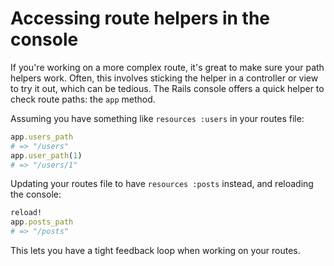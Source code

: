 # Accessing route helpers in the console

If you're working on a more complex route, it's great to make sure your path helpers work.
Often, this involves sticking the helper in a controller or view to try it out, which can be tedious.
The Rails console offers a quick helper to check route paths: the `app` method.

Assuming you have something like `resources :users` in your routes file:

```ruby
app.users_path
# => "/users"
app.user_path(1)
# => "/users/1"
```

Updating your routes file to have `resources :posts` instead, and reloading the console:

```ruby
reload!
app.posts_path
# => "/posts"
```

This lets you have a tight feedback loop when working on your routes.
